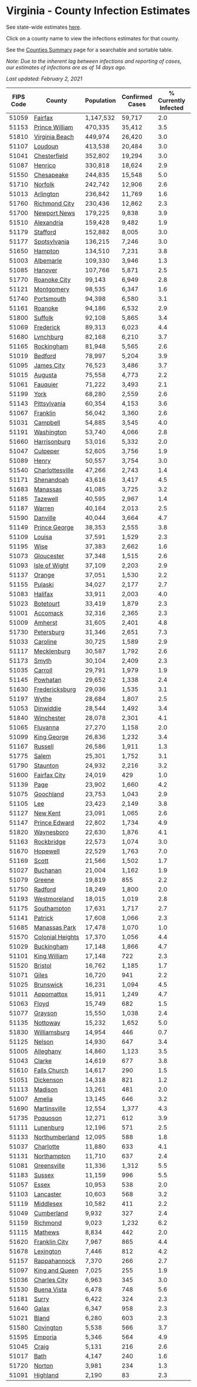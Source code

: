 # Virginia - County Infection Estimates

See state-wide estimates [here](/infections/us-va).

Click on a county name to view the infections estimates for that county.

See the [Counties Summary](/infections/summary-counties) page for a searchable and sortable table.

*Note: Due to the inherent lag between infections and reporting of cases, our estimates of infections are as of 14 days ago.*

*Last updated: February 2, 2021*

|   FIPS Code |                               County |   Population |   Confirmed Cases |   % Currently Infected |   % Total Infected |
|-------------|--------------------------------------|--------------|-------------------|------------------------|--------------------|
|       51059 |                   [Fairfax](fairfax) |    1,147,532 |            59,717 |                    2.0 |               18.8 |
|       51153 |     [Prince William](prince-william) |      470,335 |            35,412 |                    3.5 |               26.5 |
|       51810 |     [Virginia Beach](virginia-beach) |      449,974 |            26,420 |                    3.0 |               18.6 |
|       51107 |                   [Loudoun](loudoun) |      413,538 |            20,484 |                    3.0 |               17.0 |
|       51041 |         [Chesterfield](chesterfield) |      352,802 |            19,294 |                    3.0 |               18.1 |
|       51087 |                   [Henrico](henrico) |      330,818 |            18,624 |                    2.9 |               19.0 |
|       51550 |             [Chesapeake](chesapeake) |      244,835 |            15,548 |                    5.0 |               20.3 |
|       51710 |                   [Norfolk](norfolk) |      242,742 |            12,906 |                    2.6 |               17.3 |
|       51013 |               [Arlington](arlington) |      236,842 |            11,769 |                    1.6 |               18.0 |
|       51760 |       [Richmond City](richmond-city) |      230,436 |            12,862 |                    2.3 |               18.8 |
|       51700 |         [Newport News](newport-news) |      179,225 |             9,838 |                    3.9 |               17.4 |
|       51510 |             [Alexandria](alexandria) |      159,428 |             9,482 |                    1.9 |               22.0 |
|       51179 |                 [Stafford](stafford) |      152,882 |             8,005 |                    3.0 |               17.3 |
|       51177 |         [Spotsylvania](spotsylvania) |      136,215 |             7,246 |                    3.0 |               17.5 |
|       51650 |                   [Hampton](hampton) |      134,510 |             7,231 |                    3.8 |               17.1 |
|       51003 |               [Albemarle](albemarle) |      109,330 |             3,946 |                    1.3 |               11.7 |
|       51085 |                   [Hanover](hanover) |      107,766 |             5,871 |                    2.5 |               17.5 |
|       51770 |         [Roanoke City](roanoke-city) |       99,143 |             6,949 |                    2.8 |               21.7 |
|       51121 |             [Montgomery](montgomery) |       98,535 |             6,347 |                    1.6 |               19.8 |
|       51740 |             [Portsmouth](portsmouth) |       94,398 |             6,580 |                    3.1 |               22.9 |
|       51161 |                   [Roanoke](roanoke) |       94,186 |             6,532 |                    2.9 |               21.1 |
|       51800 |                   [Suffolk](suffolk) |       92,108 |             5,865 |                    3.4 |               20.6 |
|       51069 |               [Frederick](frederick) |       89,313 |             6,023 |                    4.4 |               21.5 |
|       51680 |               [Lynchburg](lynchburg) |       82,168 |             6,210 |                    3.7 |               23.5 |
|       51165 |             [Rockingham](rockingham) |       81,948 |             5,565 |                    2.6 |               22.9 |
|       51019 |                   [Bedford](bedford) |       78,997 |             5,204 |                    3.9 |               20.3 |
|       51095 |             [James City](james-city) |       76,523 |             3,486 |                    3.7 |               15.2 |
|       51015 |                   [Augusta](augusta) |       75,558 |             4,773 |                    2.2 |               19.8 |
|       51061 |                 [Fauquier](fauquier) |       71,222 |             3,493 |                    2.1 |               16.4 |
|       51199 |                         [York](york) |       68,280 |             2,559 |                    2.6 |               11.9 |
|       51143 |         [Pittsylvania](pittsylvania) |       60,354 |             4,153 |                    3.6 |               21.4 |
|       51067 |                 [Franklin](franklin) |       56,042 |             3,360 |                    2.6 |               18.2 |
|       51031 |                 [Campbell](campbell) |       54,885 |             3,545 |                    4.0 |               19.8 |
|       51191 |             [Washington](washington) |       53,740 |             4,066 |                    2.8 |               23.4 |
|       51660 |         [Harrisonburg](harrisonburg) |       53,016 |             5,332 |                    2.0 |               35.9 |
|       51047 |                 [Culpeper](culpeper) |       52,605 |             3,756 |                    1.9 |               25.3 |
|       51089 |                       [Henry](henry) |       50,557 |             3,754 |                    3.0 |               23.5 |
|       51540 |   [Charlottesville](charlottesville) |       47,266 |             2,743 |                    1.4 |               18.7 |
|       51171 |             [Shenandoah](shenandoah) |       43,616 |             3,417 |                    4.5 |               26.8 |
|       51683 |                 [Manassas](manassas) |       41,085 |             3,725 |                    3.2 |               34.9 |
|       51185 |                 [Tazewell](tazewell) |       40,595 |             2,967 |                    1.4 |               22.5 |
|       51187 |                     [Warren](warren) |       40,164 |             2,013 |                    2.5 |               16.3 |
|       51590 |                 [Danville](danville) |       40,044 |             3,664 |                    4.7 |               28.3 |
|       51149 |       [Prince George](prince-george) |       38,353 |             2,555 |                    3.8 |               21.2 |
|       51109 |                     [Louisa](louisa) |       37,591 |             1,529 |                    2.3 |               13.0 |
|       51195 |                         [Wise](wise) |       37,383 |             2,662 |                    1.6 |               22.0 |
|       51073 |             [Gloucester](gloucester) |       37,348 |             1,515 |                    2.6 |               12.6 |
|       51093 |       [Isle of Wight](isle-of-wight) |       37,109 |             2,203 |                    2.9 |               19.4 |
|       51137 |                     [Orange](orange) |       37,051 |             1,530 |                    2.2 |               13.4 |
|       51155 |                   [Pulaski](pulaski) |       34,027 |             2,177 |                    2.7 |               19.7 |
|       51083 |                   [Halifax](halifax) |       33,911 |             2,003 |                    4.0 |               18.3 |
|       51023 |               [Botetourt](botetourt) |       33,419 |             1,879 |                    2.3 |               17.5 |
|       51001 |                 [Accomack](accomack) |       32,316 |             2,365 |                    2.3 |               30.3 |
|       51009 |                   [Amherst](amherst) |       31,605 |             2,401 |                    4.8 |               23.5 |
|       51730 |             [Petersburg](petersburg) |       31,346 |             2,651 |                    7.3 |               26.9 |
|       51033 |                 [Caroline](caroline) |       30,725 |             1,589 |                    2.9 |               16.4 |
|       51117 |           [Mecklenburg](mecklenburg) |       30,587 |             1,792 |                    2.6 |               20.2 |
|       51173 |                       [Smyth](smyth) |       30,104 |             2,409 |                    2.3 |               24.7 |
|       51035 |                   [Carroll](carroll) |       29,791 |             1,979 |                    1.9 |               21.5 |
|       51145 |                 [Powhatan](powhatan) |       29,652 |             1,338 |                    2.4 |               13.9 |
|       51630 |     [Fredericksburg](fredericksburg) |       29,036 |             1,535 |                    3.1 |               17.8 |
|       51197 |                       [Wythe](wythe) |       28,684 |             1,807 |                    2.5 |               19.6 |
|       51053 |               [Dinwiddie](dinwiddie) |       28,544 |             1,492 |                    3.4 |               16.7 |
|       51840 |             [Winchester](winchester) |       28,078 |             2,301 |                    4.1 |               26.9 |
|       51065 |                 [Fluvanna](fluvanna) |       27,270 |             1,158 |                    2.0 |               14.2 |
|       51099 |           [King George](king-george) |       26,836 |             1,232 |                    3.4 |               14.6 |
|       51167 |                   [Russell](russell) |       26,586 |             1,911 |                    1.3 |               22.2 |
|       51775 |                       [Salem](salem) |       25,301 |             1,752 |                    3.1 |               21.2 |
|       51790 |                 [Staunton](staunton) |       24,932 |             2,216 |                    3.2 |               27.8 |
|       51600 |         [Fairfax City](fairfax-city) |       24,019 |               429 |                    1.0 |                6.3 |
|       51139 |                         [Page](page) |       23,902 |             1,660 |                    4.2 |               23.7 |
|       51075 |               [Goochland](goochland) |       23,753 |             1,043 |                    2.9 |               15.0 |
|       51105 |                           [Lee](lee) |       23,423 |             2,149 |                    3.8 |               28.2 |
|       51127 |                 [New Kent](new-kent) |       23,091 |             1,065 |                    2.6 |               14.6 |
|       51147 |       [Prince Edward](prince-edward) |       22,802 |             1,734 |                    4.9 |               24.6 |
|       51820 |             [Waynesboro](waynesboro) |       22,630 |             1,876 |                    4.1 |               25.6 |
|       51163 |             [Rockbridge](rockbridge) |       22,573 |             1,074 |                    3.0 |               14.7 |
|       51670 |                 [Hopewell](hopewell) |       22,529 |             1,763 |                    7.0 |               24.7 |
|       51169 |                       [Scott](scott) |       21,566 |             1,502 |                    1.7 |               21.3 |
|       51027 |                 [Buchanan](buchanan) |       21,004 |             1,162 |                    1.9 |               16.7 |
|       51079 |                     [Greene](greene) |       19,819 |               855 |                    2.2 |               13.7 |
|       51750 |                   [Radford](radford) |       18,249 |             1,800 |                    2.0 |               30.7 |
|       51193 |         [Westmoreland](westmoreland) |       18,015 |             1,019 |                    2.8 |               18.5 |
|       51175 |           [Southampton](southampton) |       17,631 |             1,717 |                    2.7 |               32.7 |
|       51141 |                   [Patrick](patrick) |       17,608 |             1,066 |                    2.3 |               18.8 |
|       51685 |       [Manassas Park](manassas-park) |       17,478 |             1,070 |                    1.0 |               24.1 |
|       51570 | [Colonial Heights](colonial-heights) |       17,370 |             1,056 |                    4.4 |               20.2 |
|       51029 |             [Buckingham](buckingham) |       17,148 |             1,866 |                    4.7 |               40.9 |
|       51101 |         [King William](king-william) |       17,148 |               722 |                    2.3 |               13.2 |
|       51520 |                   [Bristol](bristol) |       16,762 |             1,185 |                    1.7 |               21.8 |
|       51071 |                       [Giles](giles) |       16,720 |               941 |                    2.2 |               17.1 |
|       51025 |               [Brunswick](brunswick) |       16,231 |             1,094 |                    4.5 |               21.9 |
|       51011 |             [Appomattox](appomattox) |       15,911 |             1,249 |                    4.7 |               24.6 |
|       51063 |                       [Floyd](floyd) |       15,749 |               682 |                    1.5 |               13.5 |
|       51077 |                   [Grayson](grayson) |       15,550 |             1,038 |                    2.4 |               21.5 |
|       51135 |                 [Nottoway](nottoway) |       15,232 |             1,652 |                    5.0 |               34.2 |
|       51830 |         [Williamsburg](williamsburg) |       14,954 |               446 |                    0.7 |               10.4 |
|       51125 |                     [Nelson](nelson) |       14,930 |               647 |                    3.4 |               13.5 |
|       51005 |               [Alleghany](alleghany) |       14,860 |             1,123 |                    3.5 |               23.5 |
|       51043 |                     [Clarke](clarke) |       14,619 |               677 |                    3.8 |               14.7 |
|       51610 |         [Falls Church](falls-church) |       14,617 |               290 |                    1.5 |                7.9 |
|       51051 |               [Dickenson](dickenson) |       14,318 |               821 |                    1.2 |               17.7 |
|       51113 |                   [Madison](madison) |       13,261 |               481 |                    2.0 |               11.7 |
|       51007 |                     [Amelia](amelia) |       13,145 |               646 |                    3.2 |               15.9 |
|       51690 |         [Martinsville](martinsville) |       12,554 |             1,377 |                    4.3 |               34.5 |
|       51735 |                 [Poquoson](poquoson) |       12,271 |               612 |                    3.9 |               15.3 |
|       51111 |               [Lunenburg](lunenburg) |       12,196 |               571 |                    2.5 |               14.8 |
|       51133 |     [Northumberland](northumberland) |       12,095 |               588 |                    1.8 |               15.3 |
|       51037 |               [Charlotte](charlotte) |       11,880 |               633 |                    4.1 |               16.7 |
|       51131 |           [Northampton](northampton) |       11,710 |               637 |                    2.4 |               22.5 |
|       51081 |           [Greensville](greensville) |       11,336 |             1,312 |                    5.5 |               40.1 |
|       51183 |                     [Sussex](sussex) |       11,159 |               996 |                    5.5 |               31.2 |
|       51057 |                       [Essex](essex) |       10,953 |               538 |                    2.0 |               16.2 |
|       51103 |               [Lancaster](lancaster) |       10,603 |               568 |                    3.2 |               16.5 |
|       51119 |               [Middlesex](middlesex) |       10,582 |               411 |                    2.2 |               12.4 |
|       51049 |             [Cumberland](cumberland) |        9,932 |               327 |                    2.4 |               11.2 |
|       51159 |                 [Richmond](richmond) |        9,023 |             1,232 |                    6.2 |               52.4 |
|       51115 |                   [Mathews](mathews) |        8,834 |               442 |                    2.0 |               15.1 |
|       51620 |       [Franklin City](franklin-city) |        7,967 |               865 |                    4.4 |               35.1 |
|       51678 |               [Lexington](lexington) |        7,446 |               812 |                    4.2 |               33.4 |
|       51157 |         [Rappahannock](rappahannock) |        7,370 |               266 |                    2.7 |               11.8 |
|       51097 |     [King and Queen](king-and-queen) |        7,025 |               255 |                    1.9 |               11.8 |
|       51036 |         [Charles City](charles-city) |        6,963 |               345 |                    3.0 |               16.6 |
|       51530 |           [Buena Vista](buena-vista) |        6,478 |               748 |                    5.6 |               35.6 |
|       51181 |                       [Surry](surry) |        6,422 |               324 |                    2.3 |               16.2 |
|       51640 |                       [Galax](galax) |        6,347 |               958 |                    2.3 |               52.7 |
|       51021 |                       [Bland](bland) |        6,280 |               603 |                    2.3 |               29.7 |
|       51580 |               [Covington](covington) |        5,538 |               566 |                    3.7 |               31.5 |
|       51595 |                   [Emporia](emporia) |        5,346 |               564 |                    4.9 |               37.5 |
|       51045 |                       [Craig](craig) |        5,131 |               216 |                    2.6 |               13.2 |
|       51017 |                         [Bath](bath) |        4,147 |               240 |                    1.6 |               17.8 |
|       51720 |                     [Norton](norton) |        3,981 |               234 |                    1.3 |               18.3 |
|       51091 |                 [Highland](highland) |        2,190 |                83 |                    2.3 |               11.8 |